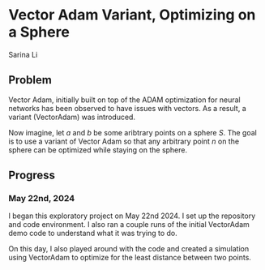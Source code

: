# Vector Adam Variant, Optimizing on a Sphere

Sarina Li

## Problem 

Vector Adam, initially built on top of the ADAM optimization for neural networks has been observed to have issues with vectors. As a result, a variant (VectorAdam) was introduced. 

Now imagine, let $a$ and $b$ be some aribtrary points on a sphere $S$. The goal is to use a variant of Vector Adam so that any arbitrary point $n$ on the sphere can be optimized while staying on the sphere.

## Progress

### May 22nd, 2024

I began this exploratory project on May 22nd 2024. I set up the repository and code environment. I also ran a couple runs of the initial VectorAdam demo code to understand what it was trying to do. 

On this day, I also played around with the code and created a simulation using VectorAdam to optimize for the least distance between two points. 

